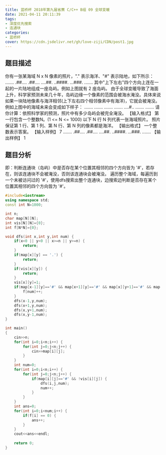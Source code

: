 ```yaml
---
title: 蓝桥杯 2018年第九届省赛 C/C++ B组 09 全球变暖
date: 2021-04-11 20:11:39
tags:
- 深度优先搜索
- 连通块
categories:
- 蓝桥杯
cover: https://cdn.jsdelivr.net/gh/love-ziji/CDN/post1.jpg
---
```


## 题目描述

你有一张某海域 N x N 像素的照片，"." 表示海洋、"#" 表示陆地，如下所示：
.......
.##....
.##....
....##.
..####.
...###.
.......
其中"上下左右"四个方向上连在一起的一片陆地组成一座岛屿。例如上图就有 2 座岛屿。
由于全球变暖导致了海面上升，科学家预测未来几十年，岛屿边缘一个像素的范围会被海水淹没。具体来说如果一块陆地像素与海洋相邻(上下左右四个相邻像素中有海洋)，它就会被淹没。
例如上图中的海域未来会变成如下样子：
.......
.......
.......
.......
....#..
.......
.......
请你计算：依照科学家的预测，照片中有多少岛屿会被完全淹没。
【输入格式】
第一行包含一个整数N。(1 <= N <= 1000)
以下 N 行 N 列代表一张海域照片。
照片保证第 1 行、第 1 列、第 N 行、第 N 列的像素都是海洋。
【输出格式】
一个整数表示答案。
【输入样例】
7
.......
.##....
.##....
....##.
..####.
...###.
.......
【输出样例】
1

## 题目分析

即：判断连通块（岛屿）中是否存在某个位置其相邻的四个方向皆为 '#'，若存在，则该连通块不会被淹没，否则该连通块会被淹没。
遍历整个海域，每遍历到一个未被访问过的 '#'，使用dfs搜索出整个连通块，边搜索边判断是否存在某个位置其相邻的四个方向皆为 '#'。

```c++
#include<iostream>
using namespace std;
const int N=1000;

int n;
char map[N][N];
int vis[N][N]={0};
int f[N*N]={0};

void dfs(int x,int y,int num) {
	if(x<0 || y<0 || x>=n || y>=n) {
		return;
	}
	if(map[x][y] == '.') {
		return;
	}
	if(vis[x][y]) {
		return;
	}
	vis[x][y]=1;
	if(map[x-1][y]=='#' && map[x+1][y]=='#' && map[x][y+1]=='#' && map[x][y-1]=='#') {
		f[num]++;
	}
	dfs(x-1,y,num);
	dfs(x+1,y,num);
	dfs(x,y+1,num);
	dfs(x,y-1,num);
}

int main()
{
	cin>>n;
	for(int i=0;i<n;i++) {
		for(int j=0;j<n;j++) {
			cin>>map[i][j];
		}
	}
	int num=0;
	for(int i=0;i<n;i++) {
		for(int j=0;j<n;j++) {
			if(map[i][j]=='#' && !vis[i][j]) {
				dfs(i,j,num);
				num++;
			}
		}
	}
	int ans=0;
	for(int i=0;i<num;i++) {
		if(f[i] == 0) {
			ans++;
		}
	}
	cout<<ans<<endl;
	
	return 0;
}
```